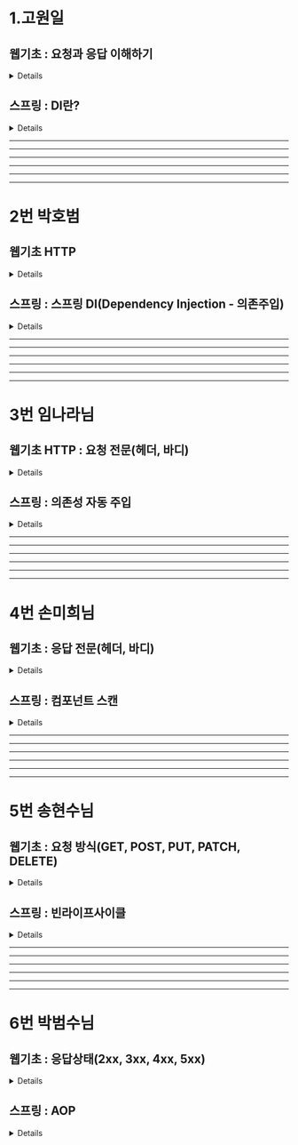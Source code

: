 # 1.고원일

## 웹기초 : 요청과 응답 이해하기
<details>
둘다 내장 객체의 종류 : 내장객체는 별도의 객체 생성 없이 각 내장 객체의 메서드를 사용할 수 있음 메이븐 레파지토리 API 문서가 이에 해당

요청은 request : 클라이언트의 요청 정보를 저장하는 역할, 웹 브라우저가 웹 서버에 웹 페이지를 달라고 하는 것

응답은 response : 클라이언트의 요청에 대한 응답 정보를 저장하는 역할, 웹 브라우저가 요청한 웹 페이지를 웹 브라우저에 제공하는 것

요청(request )은 JSP에서 가장 많이 사용됨 클라이언트가 전송한 요청 정보를 담고 있음

	<li>데이터 정송 방식 : <%=request.getMethod() %></li>
	<li>URL : <%=request.getRequestURL() %></li>
	<li>프로토콜 : <%=request.getProtocol() %></li>
	<li>서버이름 : <%=request.getServerName() %></li>
	<li>포트번호 : <%=request.getServerPort() %></li>
	<li>클라이언트 IP : <%=request.getRemoteAddr() %></li>
	<li>쿼리스트링 : <%=request.getQueryString() %></li>
	<li>파마미터 : <%=request.getParameter("eng") %></li>
	<li>파마미터 : <%=request.getParameter("han") %></li>
​
응답(response)는 요청에 의한 매개변수를 얻어와 내용을 처리하고 응답하는 역할 만약 클라이언트가 아이디와 비밀번호를 입력하여 정보를 받아 정보 일치 여부에 따른 뷰(JSP)로 이동하여 클라이언트에게 정보를 전달 또는 클라이언트의 정보를 저장하는 역할이라 보면된다.


	
	<% String id = request.getParameter("id");
	String pw = request.getParameter("pw");

     if("momo".equals(id) && "1234".equals(pw)){
	response.sendRedirect	("Welcome.jsp?id" + request.getParameter("id"));
​</details>
## 스프링 : DI란?
<details>
DI (Dependency 의존 Injection 주입)
이 단어를 이해하기 위해 의존을 먼저 이해해야한다.

쉽게 말해 꼬꼬무라고 이해하면 될 듯함. 

학원이 있으면 학원의 직원이 있고 그 직원과 강사 그리고 학생과 연결되어 있는 것 처럼 학원이라는 큰 컨테이너 안에 객체가 있고 서로 의존하고 있다고 생각하면 될 것 같음.

@Autowired 어노테이션을 이용해서 의존성을 주입함.

DI를 통해 의존성을 외부에서 주입하여 다형성을 이용하여 유연하게 객체들을 사용할 수 있음 또한 코드의 결합도를 낮추어 유연하게 변경이 가능하게 만들어줌 

하나의 코드를 보면
```
public class MemberRegisterService { 
//의존 객체를 직접 생성
private MemberDao memberDao = new MemberDao();
//의존하는 MemberDao의 객체도 함께 생성
MemberRegisterService svc = new MemberRegisterService();
```
위 코드는 클래스 내부에 직접 의존하는 객체를 생성해서 사용하려고 new를 써서 의존하는 클래스를 불러오는 코드이다.

이는 생성은 쉽지만 유지보수 측면에서 문제점을 유발한다.

이를 위해 DI를 사용하여 객체를 직접 생성하는 대신 의존 객체를 전달 받는 방식으로 사용한다.

아래의  DI 코드를 보면 직접 객체를 생성하지 않고 생성자를 통해서 의존 객체를 전달 받는다.

즉 MemberRegisterService가 MemberDao 의 객체를 주입 받은 것.

```
2.
public MemberRegisterService(MemberDao memberDao){
	this.memberDao = memberDao;
}
```

Di는 변경의 유연함 때문에 사용한다. 만약 이미 만들어진 MemberDao의 객체 정보에 기능을 제공하는 changeMemberDao 클래스를 하나 더 만들어야 한다고 가정해보자.

```
3.
public class changeMemberDao extends MemberDao{
}
```

MemberDao 의 정보를 changeMemberDao 가 상속 받고 new 를 써서 만든 1번 코드 MemberDao  객체와 관련된 클래스 하나하나의 소스를 changeMemberDao  다 바꿔줘야한다. 

그게 수량이 많다면 변경에 있어서 유연함이 없다고 하는 것이다.  

하지만 DI를 사용하면 한번만 변경하면 끝
```
2번과 같이 MemberRegisterService안에 MemberDao를 주입
객체 생성
MemberDao memberDao = new MemberDao();
MemberRegisterService regSvc = new MemberRegisterService(memberDao);
3번 코드에 다형성을 이용한 객체 생성 코드를 한번만 변경하면 사용가능
MemberDao memberDao = new changeMemberDao ();
MemberRegisterService regSvc = new MemberRegisterService(memberDao);
```

DI의 실제 객체는 main 메서드에 생성하는데 이 방법 보다는 객체를 생성하고 의존 객체를 주입해주는 클래스를 따로 작성하는 것이 좋다.

즉 의존성 전용 클래스를 만드는 것. 레고의 조립 클래스 느낌으로 프로팰러, 바퀴, 몸통을 연결해주는 느낌으로. 
```
public class Lego
private MemberDao memberDao;
private MemberRegisterService regSvc;

public Lego(){
memberDao = new MemberDao();
regSvc = new MemberRegisterService(memberDao);

여기서 만약 changeMemberDao 를 써야한다면

public Lego(){
memberDao = new changeMemberDao ();
regSvc = new MemberRegisterService(memberDao);
```


참고사항: 그래들의 의존성도 찾아보니 지정된 의존들의 프로그램을 가져오는 건 맞지만 DI의 패턴과는 다른 점이 있음, DI는 객체 간의 의존성을 런타임에 주입하는 것이지만 그래들의 디펜던시스는 빌드 타임에 필요한 라이브러리를 제공해줌.

즉 서로의 의존성 목적이 다르다고 볼 수 있다.
한마디로 그래들이나 메이븐은 빌드타임의 의존 라이브러리를 받는 목적으로 DI 패턴을 사용하진 않는다.

DI 패턴은 주로 생성자 주입, 세터 주입, 인터페이스 주입 등을 통해 의존성을 주입하는데, 스프링 프레임워크에서는 이를 구현하기 위해 @Autowired 어노테이션을 제공한다
</details>
<hr>
<hr>
<hr>
<hr>
<hr>
<hr>

# 2번 박호범


## 웹기초 HTTP

<details>

# HTTP

HTTP : HyperText Transfer Protocol

HyperText : 텍스트 안에 링크를 포함하는 텍스트  
Transfer : 이동하다, 옮기다   
Protocol : 컴퓨터나 원거리 통신 장비 사이에서 메시지를 주고 받는 양식과 규칙의 체계 즉, 통신 규약 및 약속

 - 웹에서 데이터를 주고 받기 위한 통신 프로토콜이다.
 - 클라이언트와 서버 간의 통신(문서 혹은 데이터를 주고 받을 때)을 위한 프로토콜로 요청(Request)과 응답(Response)로 구성된다.
 - 주로 웹 브라우저와 웹 서버 간에 사용되며, 기반은 텍스트이다.
 - 웹에서 정보를 가져오거나 전송하는 데 사용되는 통신 규약이다.  

### HTTP 통신
 - 클라이언트(웹브라우저) - HTTP 요청 - 서버
 - 서버 - HTTP 응답 - 클라이언트(웹브라우저)  

#### 예시
"http://www.naver.com/index.html" 페이지를 열 때, 웹 브라우저는 HTTP 요청을 "http://www.naver.com" 서버로 보낸다.  
서버는 요청받은 객체 "/indext.html"을 찾는 데 성공했다면 그것의 타입, 길이 등의 정보를 HTTP 응답에 실어 클라이언트에게 보낸다.  

#### HTTP 통신의 사용의 이유
신뢰성 있는 데이터 전송 프로토콜을 사용해, 데이터 전송 중 손상되거나 꼬이지 않음을 보장
 - 따라서 개발자는 인터넷의 결함이나 약점에 대한 고민 없이 어플리케이션 고유 기능 구현에 집중 가능  


### HTTP 메소드 
 - HTTP의 요청(Request)는 다양한 메소드(Method)를 사용하여 서버에 특정 동작을 요청한다.
 - 일반적으로 사용되는 메소드에는 Get(데이터 조회), Post(데이터 전송), Put(데이터 갱신), Delete(데이터 삭제) 등이 있다.  

## URL(Uniform Resource Locator)과 URN(Uniform Resource Name)
 - 웹에서 특정 리소스를 찾기 위한 식별자  

### URL(Uniform Resource Locator)
 목적 : 특정한 리소스의 위치를 지정하는 데 사용, 주로 웹브라우저에서 사용되며 특정 리소스의 위치를 찾기 위해 쓰인다.  
 형식 : 'scheme://host:port/path?query#fragment'
  - scheme : 리소스에 접근하기 위해 사용되는 프로토콜 (예: http, https)
  - host : 리소스가 위치한 서버의 도메인 이름이나 IP 주소
  - port : 서버와 통신하기 위한 포트 번호 (일반적으로 생략 가능하며, 생략 시 기본값 사용)
  - path : 서버상의 리소스의 경로
  - query : 리소스에 대한 매개변수 (생략 가능)
  - fragment : 리소스의 특정 부분을 가리키는데 사용 (생략 가능)   

### URN(Uniform Resource Name)
 목적 : 리소스의 고유한 이름을 제공하는 데 사용, 주로 리로스의 고유성을 나타내기 위해 사용하며 리소스의 위치가 바뀌어도 동일한 URN을 유지  
 형식 : urn:namespace:identifier  
  - urn: URN임을 나타내는 식별자  
  - namespace: URN이 속하는 특정 네임스페이스 (예: ISBN, ISSN)  
  - identifier: 해당 네임스페이스 내에서 리소스를 식별하는데 사용되는 값  

 URL은 리소스의 위치를 나타내는 데 사용되고, URN은 리소스의 고유한 이름을 나타내는 데 사용된다.  

## HTTP의 요청 구조(클라이언트에서 서버로)
 - HTTP의 요청은 메소드, 헤더, 본문으로 구성된다.
 - 헤더는 요청에 대한 부가적인 정보를 전달하고 본문은 데이터를 포함하고 있다.  

#### HTTP의 응답 구조(서버에서 클라이언트로)
 - HTTP의 응답은 상태 코드, 헤더, 본문으로 구성된다.
 - 상태 코드는 요청의 성공 또는 실패를 나타낸다.  

#### 상태 코드
 - HTTP의 응답에는 성공, Redirection, 클라이언트 오류, 서버 오류 등을 나타내는 상태 코드가 포함되어 있다.
 - 2xx, 3xx, 4xx, 5xx 등이 있다.  

## 쿠키와 세션
 - HTTP는 Stateless(상태를 유지하지 않는) 프로토콜이므로, 쿠키와 세션을 통해 상태를 유지한다.
 - 쿠키는 클라이언트에 저장되는 작은 데이터의 조각이고, 세션은 서버에 저장된 정보이다.  

## HTTPS : HTTP에 보안의 기능을 더한 것
 - S : Secure(안전한)의 약자이다.
 - 데이터를 암호화 해서 보낸다.
 - SSL/TLS 인증서를 사용하여 자신의 신원을 증명하기 때문에 클라이언트와 서버 간 통신의 안전성을 보장한다.
 - 위와 같은 과정을 거치기 때문에 전송 속도가 HTTP보다 조금 더 느리다.
 - 최근에는 보안의 중요성이 대두되어 HTTPS를 선호하는 추세이다.
  

## < 질문과 답변 >

HTTP는 HTML 문서에 대한 정보를 보내는가?
 - 주로 HTML 데이터를 전송하는데 사용되지만, 다양한 유형의 데이터를 전송할 수 있다.
 - HTML 뿐만 아니라 텍스트 파일, 이미지, 오디오 및 비디오, JSON 및 XML 데이터, 기타 바이너리 데이터도 보낸다.  
  &nbsp;- HTML : 주로 웹 페이지의 구조와 콘텐츠를 전송하는데에 사용  
  &nbsp;- 텍스트 파일 : 일반 텍스트 파일 혹은 다양한 텍스트 기반의 데이터를 전송  
  &nbsp;- 이미지 : JPEG, PNG, GIF 등의 이미지 파일 전송  
  &nbsp;- 오디오 및 비디오 : MP3, MP4 등 오디오 및 비디오 파일을 전송  
  &nbsp;- JSON 및 XML 데이터 : 웹 애플리케이션 간에 데이터를 교환하는데 사용  
  &nbsp;- 기타 바이너리 데이터 : 임의의 이진 데이터 전송  
</details>



## 스프링 : 스프링 DI(Dependency Injection - 의존주입)

<details>
	# Spring DI 

## DI : Dependency Injection(의존성 주입)
 - 객체 지향 프로그래밍에서 사용되는 설계 패턴 중 하나로, 객체 간의 의존성을 외부에서 주입하는 방법이다.
 - DI를 통해 객체는 직접 자신이 필요로 하는 의존 객체를 생성하지 않고, 외부에서 주입 받아 사용한다.  
 - 즉, new 연산자를 통해 객체를 직접 생성하는 것이 아니라 외부에서 생성된 객체를 주입받아 이용하는 것이다.

### 의존성
- 객체가 다른 객체를 사용하고 있는 경우 즉, A객체가 없이는 B객체가 원하는 목적으로 사용될 수 없는 경우를 뜻한다.  
- 의존한다는 것은 의존 대상인 A객체가 변하면 그것이 B객체에 전달되고, A객체의 메소드가 변경되면 B객체에서도 그에 따른 수정이 필요한 것을 의미한다.  
- 또한 A객체의 형식은 그대로지만 로직이 변경되면 결과적으로 B객체의 기능에 영향을 미치는 것도 의존 관계에 있다고 할 수 있다.

### 따라서 의존성 주입은 두 객체 간의 관계를 맺어주는 것이다.

## DI(의존 주입)를 사용하는 이유
 - 코드의 재사용성, 유연성이 높아진다.  
&nbsp; - 하나의 작업만 수행하는 작은 객체는 많은 상황에서 재결합하고 재사용하기가 쉽기 때문이다.
 
 - 객체 간 결합도가 낮기 때문에 한 클래스를 수정했을 때 다른 클래스도 수정해야 하는 상황을 막아준다.
 
 - 유지보수가 쉬우며 테스트가 용이해진다.
 
 - 확장성을 가진다.

## IoC Inversion of Control(제어의 역전)   
 - 메소드나 객체의 호출작업을 개발자가 직접 하는 것이 아닌, 스프링 프레임워크에게 제어권을 넘기는 것이다. 
 - 대부분의 프레임워크에서 IoC를 적용하고 있고 스프링 또한 여러 프레임워크 중 하나이다.
 - @componentScan, @autowired 등을 예시로 들 수 있다.

## Spring DI : 스프링에서의 의존성 주입
 - 객체 간 의존성을 개발자가 객체 내부에서 직접 호출(new 연산자 생성)하는 대신, 외부(스프링 컨테이너)에서 객체를 생성 후 주입해주는 방식이다.  
 - 외부(스프링 컨테이너)에서 두 객체 간의 관계 설정을 해주는 디자인 패턴으로, 인터페이스를 사이에 두어 클래스 레벨에서는 의존 관계가 고정되지 않도록 한다.  
 - 런타임 시 관계를 동적으로 주입하여 유연성을 확보하고 결합도를 낮춘다.    

## 의존성 주입의 3가지 방법  
  
### 1. 생성자 주입  
 - 클래스에 생성자를 만든 후 @Autowired를 붙여 의존성을 주입받는 방법
 -  Spring 4.3 이후 클래스 내 생성자가 하나이고, 그 생성자로 주입받을 객체가 빈으로 등록되어 있다면 @Autowired를 생략 가능하다.
 -  객체의 성격에 맞게, 빈의 이름이 달라질 수 있다.
 - 생성자 주입은 인스턴스 생성 시 1회 호출되는 것이 보장되기 때문에, 주입 받은 객체가 변하지 않거나 반드시 객체 주입이 필요한 경우 강제하기 위해 사용된다.
 -  생성자를 2회 이상 정의할 수 없다.  

### 2. 필드 주입  
 - 코드가 간결하고 편하지만 의존 관계를 정확히 파악하기 함들다.    
 - 필드 주입 시 final 키워드를 선언할 수 없어 객체가 변할 수 있다.   
 - 주입이 동시에 일어나 겹치는 경우 순환참조 에러가 발생한다.    

### 3. 수정자(setter) 주입    
 - setter 혹은 사용자 정의 메소드를 통해 의존 관계 주입한다.    
 - setter의 경우 객체가 변경될 필요성(주입하는 객체를 변경하는 경우는 드묾)이 있을 때만 사용한다.    

## 스프링에서는 생성자 주입을 권장하는 이유
 
### 객체 불변성 확보  
 - 객체의 생성자는 객체 생성 시 최초 1회만 호출되기 때문에 주입 받은 객체가 불변 객체(메소드 변화 X)여야 하거나 반드시 해당 객체의 주입이 필요한 경우 사용한다.  
 - 생성자로 한번 의존 관계를 주입하면 생성자는 최초 1회 이후 다시 생성될 일이 없기 때문에 불변객체가 보장된다.

### 테스트 용이
 - 필드 주입으로 작성된 경우, 순수 자바 코드로 단위테스트를 실행하는 것이 불가능하다.
 - 메인 코드는 Spring과 같은 DI 프레임워크 위에서 동작하는데 단위테스트 시 단독적으로 실행되므로 의존관계 주입이 NULL 상태여서 NullPoninterException이 발생한다.
 - 생성자 주입 시 단독으로 실행할 때도 의존관계 주입이 성립된다.

### 순환참조 에러 방지
 - 순환참조 에러 : A객체는 B객체를 참조하고, B객체는 A객체를 참조해 두 객체가 서로를 동시에 참조할 때 발생한다.


### 의존성을 필드로 혹은 수정자(setter)로 주입시킬 경우, 프로그램 실행 중 에러가 발생한다.
 - 이때 컴파일 시에는 아무런 에러가 없다가 메소드 호출시에 발생한다는 것이 큰 문제가 된다.


### 이러한 이유들 때문에 여러 DI 방법 중 생성자주입 방식을 권장하고 있다.

### 의존성을 생성자로 주입했을 때는 컴파일 에러 발생으로 프로그램 실행 자체가 되지 않으므로 서비스 전 에러를 해결 할 수 있다.
</details>


<hr>
<hr>
<hr>
<hr>
<hr>
<hr>



# 3번 임나라님

## 웹기초 HTTP : 요청 전문(헤더, 바디)
<details>

헤더는 요청 또는 응답에 대한 정보를 가지고 있는 곳이고 바디는 서버와 클라이언트 간에 주고받을 실제 데이터를 담아두는 공간입니다.

**일반 헤더(General header)** :
요청 응답에 모두 적용 가능한 헤더이다.
메시지, 연결 관리 (Connection Management), 캐싱 정책 등을 제공한다.

**요청 헤더(Request header)** :
클라이언트가 서버에 요청할 때 이용되는 헤더이다.
클라이언트가 사용하는 언어정보 (languages), 유저 에이전트 (user agent) 와 받아들이는 미디어 타입에 대한 정보 (content-type) 등이 포함되어 있다.

**대표적 요청 헤더에는**
> **Host :** 요청하려는 서버 호스트 이름과 포트번호
>
> **User-Agent** : 클라이언트 프로그램 정보 ex) Mozilla/4.0, Windows NT5.1
>
> **Referer** : 현재 페이지로 연결되는 링크가 있던 이전 웹 페이지의 주소
>
> **Accept** : 클라이언트가 처리 가능한 MIME Type 종류 나열
>
> **Accept-Language** : 클라이언트가 지원가능한 언어 나열
>
> **Cookie :** 쿠기 값 key-value로 표현된다. Set-Cookie 헤더와 함께 서버로부터 이전에 전송됐던 저장된 HTTP 쿠키를 포함

Body (본문)
- POST, PUT 요청과 같이 **요청과 함께 전달되는 데이터**를 포함한다.
  - 요청과 함께 전달되는 데이터가 없을 경우 Body가 없을 수도 있다.

<!--
헤더: 호스트의 이름 또는 IP주소, 브라우저의 종류, 쿠키 정보 개발자도구 페이지에 가면 정보가 나와있음
헤더(header) : 사용자 요청 정보
    - 요청 URL, 
    - 요청 PATH,  
    - 요청 브라우저 설정(언어-Accept-Language, 브라우저 종류 - user-agent),  
    - 요청 쪽 IP, 
    - 요청 방식(GET, POST), 
    - 쿠키
바디(body)
     - 요청 쪽 전송 데이터 (POST)
     - 요청 헤더 Content-Type application/x-www-form-urlencoded;
     -요청 바디 : 키=값&키=값
              값 → URL 인코딩(16진수로 전환)
     -요청 헤더: Content-Type: application/json
     -요청 바디: { “키”: “값”, “키”: “값” }
     -->

</details>


## 스프링 : 의존성 자동 주입
<details>
의존 대상을 설정 코드에서 직접 주입하기 않고 스프링이 자동으로 의존하는 빈 객체를 주입해주는 기능도 있다. 이를 자동 주입이라 한다.

스프링에서 의존 자동 주입을 설정하려면 @Autowired 애노테이션이나 @Resource 애노테이션을 사용하면 된다. 스프링에서는 주로 **@Autowired**를 많이 사용한다.

**@Autowired 애노테이션을 이용한 의존 자동 주입**
자동 주입 기능을 사용하면 스프링이 알아서 의존 객체를 찾아서 주입한다.

자동 주입 기능을 사용하는 방법은 의존을 주입할 대상에 @Autowired 애노테이션을 붙이기만 하면 된다.

@Autowired 애노테이션을 **필드**나 **Setter 메서드**에 붙이면 스프링은 타입이 일치하는 빈 객체를 찾아서 주입한다.

---

### 일치하는 빈이 없는 경우
- @Autowired 애노테이션을 적용한 대상에 일치하는 빈이 없으면 UnsatisfiedDependencyException이 발생한다.

### @Autowired 애노테이션을 붙인 주입 대상에 일치하는 빈이 두 개 이상인 경우
- @Qualifier는 추가 구분자를 넣어주는 방식이다.
  -   빈 등록과 주입시 파라미터에 Qaulifier 이름을 추가하여 검색을 시도한다.

- @Primary는 동일 타입 빈이 매칭되면 해당 빈을 우선 주입하라는 뜻이다.

- @Primary와 @Qualifier가 겹치면 @Qualifier가 우선순위를 가져간다.

</details>

<hr>
<hr>
<hr>
<hr>
<hr>
<hr>

# 4번 손미희님



## 웹기초 : 응답 전문(헤더, 바디)
<details>
헤더는 요청 또는 응답에 대한 정보를 가지고 있는 곳이고 바디는 서버와 클라이언트 간에 주고받을 실제 데이터를 담아두는 공간입니다.

**일반 헤더(General header)** :
요청 응답에 모두 적용 가능한 헤더이다.
메시지, 연결 관리 (Connection Management), 캐싱 정책 등을 제공한다.

**요청 헤더(Request header)** :
클라이언트가 서버에 요청할 때 이용되는 헤더이다.
클라이언트가 사용하는 언어정보 (languages), 유저 에이전트 (user agent) 와 받아들이는 미디어 타입에 대한 정보 (content-type) 등이 포함되어 있다.

**대표적 요청 헤더에는**
> **Host :** 요청하려는 서버 호스트 이름과 포트번호
>
> **User-Agent** : 클라이언트 프로그램 정보 ex) Mozilla/4.0, Windows NT5.1
>
> **Referer** : 현재 페이지로 연결되는 링크가 있던 이전 웹 페이지의 주소
>
> **Accept** : 클라이언트가 처리 가능한 MIME Type 종류 나열
>
> **Accept-Language** : 클라이언트가 지원가능한 언어 나열
>
> **Cookie :** 쿠기 값 key-value로 표현된다. Set-Cookie 헤더와 함께 서버로부터 이전에 전송됐던 저장된 HTTP 쿠키를 포함

Body (본문)
- POST, PUT 요청과 같이 **요청과 함께 전달되는 데이터**를 포함한다.
  - 요청과 함께 전달되는 데이터가 없을 경우 Body가 없을 수도 있다.

<!--
헤더: 호스트의 이름 또는 IP주소, 브라우저의 종류, 쿠키 정보 개발자도구 페이지에 가면 정보가 나와있음
헤더(header) : 사용자 요청 정보
    - 요청 URL, 
    - 요청 PATH,  
    - 요청 브라우저 설정(언어-Accept-Language, 브라우저 종류 - user-agent),  
    - 요청 쪽 IP, 
    - 요청 방식(GET, POST), 
    - 쿠키
바디(body)
     - 요청 쪽 전송 데이터 (POST)
     - 요청 헤더 Content-Type application/x-www-form-urlencoded;
     -요청 바디 : 키=값&키=값
              값 → URL 인코딩(16진수로 전환)
     -요청 헤더: Content-Type: application/json
     -요청 바디: { “키”: “값”, “키”: “값” }
     -->

### 응답 (Response)
서버가 클라이언트로 보내는 메세지.

- Header
  - 응답에 대한 부가적인 정보
    Server (응답)
    서버의 소프트웨어 정보

### Header 항목
Set-Cooke
- 서버측에서 클라이언트에게 세션 쿠키 정보를 설정한다.


Age
- 캐시 응답. max-age 시간 내에서 얼마나 흘렀는지 초단위로 알려준다.
- Ex) max-age= 3600을 설정한 경우, 1분 후 Age: 60이 캐시 응답 헤더에 포함된다.


Cache-Control
- 웹 브라우저나 중간 서버와 같은 클라이언트 캐시에서 데이터의 캐싱 동작을 제어하는데 사용 된다.
- no-store : 클라이언트나 중간 서버에서 데이터를 저장하지 않아야 함을 뜻한다. 보안적인 이유로 민감한 정보가 포힘된 데이터의 경우에 사용한다. 캐시를 사용하지 않음을 뜻한다.
- no-cache : 클라이언트가 데이터를 캐시에 저장하지 않고 매번 서버로부터 다시 요청해야 함을 나타낸다.
  캐시를 사용하기 전에 서버에게 검사를 받고 데이터가 변경되지 않았다면 캐시를 사
  용한다.
- must-revalidate : 캐시 만료 후 최초 조회 시 원 서버에 검증 받아야 한다.


Content-Encoding
- 큰 HTML 문서를 압축해 전송 시간을 줄이기 위해서 사용한다.
- 혹은 허락받지 않은 제 3자가 볼 수 없게 콘텐츠를 암호화하거나 뒤섞어 보내는 목적으로 사용한다.
- 콘텐츠의 포맷과 연관되어있다.
- gzip, compress, defalte, identity와 같은 알고리즘 사용한다.
- 발송하는 쪽에서 콘텐츠에 적용한다.


Content-Type
- 컨텐츠의 미디어 타입, 문자 인코딩


Date
- 메시지가 보내진 날짜와 시간
- Wed, 13 Dec 2023 10:26:25 GMT


Location
- 300번대 응답이나 201 Created 응답일 때 어느 페이지로 이동할지를 알려주는 헤더

- Body (본문)
  서버가 클라이언트에게 응답할 데이터가 존재할 경우 해당 데이터를 담고 있다.

</details>

## 스프링 : 컴포넌트 스캔
<details>

# 컴포넌트스캔
- 스프링이 직접 클래스를 검색해서 빈으로 등록해주는 기능.
- 이전까지는 설정 정보에 직접 스프링 빈을 등록, 나열했는데 등록해야 할 빈의 수가 많아지면 일일히 등록하기 번거롭고, 설정 정보도 커지고, 누락 문제도 발생.
- 설정 클래스에서 빈으로 등록하지 않아도 원하는 클래스를 빈으로 등록할 수 있으므로 컴포넌트스캔 기능을 사용하면 설정 코드가 크게 줄어든다.
- 또한 의존 관계를 자동으로 주입하는 @Autowired 기능도 제공한다.

## 1. @Component
- 스프링이 검색해서 빈으로 등록할 수 있으려면 클래스에 @Component 어노테이션을 붙여야 한다.

- @Component 어노테이션에서 빈의 이름을 지정하지 않을 경우, 클래스 이름의 맨 앞글자를 소문자로 바꿔 자체 등록하여 사용한다.

## 2. @ComponentScan 어노테이션으로 스캔 대상 설정 및 제외하기
- @Component 어노테이션이 붙은 클래스를 스캔해서 스프링 빈으로 등록하려면 우선 설정 클래스에 @ComponentScan 어노테이션을 적용해야 한다.
- 기존의 설정 클래스와는 다르게 자동으로 스프링 빈을 등록하기 때문에 클래스 내부에 @Bean으로 등록한 클래스가 존재하지 않는다.
- 컴포넌트 스캔은 이름 그대로 @Component 어노테이션이 붙은 클래스를 스캔해 스프링 빈으로 등록한다.

- basePackages에 속성을 등록해 스캔 대상 패키지 목록을 지정한다.
- @ComponentScan (basePackages = {”spring})은 현재 프로젝트내에 존재하는 spring 패키지와 spring 패키지 하위 패키지에 속한 모든 클래스를 스캔 대상으로 설정한다는 의미이다.
- 반면 excludeFilters 속성을 사용하면 스캔할 때 특정 대상을 자동 등록 대상에서 제외할 수 있다.

## 기본 스캔 대상
@Component 어노테이션 뿐만 아니라 @Controller, @Service, @Repository, @Aspect, @Configuration 어노테이션이 붙은 클래스도 스캔 대상에 포함된다.


## 3. 컴포넌트 스캔에 따른 충돌 처리
- 컴포넌트 스캔 기능을 사용해서 자동으로 빈을 등록할 때는 중복된 빈 이름으로 인한 충돌에 주의해야 하는데, 스캔할 때 빈 이름이 같은 경우 수동 등록한 빈이 우선 스캔된다.

## 스프링 : 의존성 자동 주입

의존 대상을 설정 코드에서 직접 주입하기 않고 스프링이 자동으로 의존하는 빈 객체를 주입해주는 기능도 있다. 이를 자동 주입이라 한다.

스프링에서 의존 자동 주입을 설정하려면 @Autowired 애노테이션이나 @Resource 애노테이션을 사용하면 된다. 스프링에서는 주로 **@Autowired**를 많이 사용한다.

**@Autowired 애노테이션을 이용한 의존 자동 주입**
자동 주입 기능을 사용하면 스프링이 알아서 의존 객체를 찾아서 주입한다.

자동 주입 기능을 사용하는 방법은 의존을 주입할 대상에 @Autowired 애노테이션을 붙이기만 하면 된다.

@Autowired 애노테이션을 **필드**나 **Setter 메서드**에 붙이면 스프링은 타입이 일치하는 빈 객체를 찾아서 주입한다.

---

### 일치하는 빈이 없는 경우
- @Autowired 애노테이션을 적용한 대상에 일치하는 빈이 없으면 UnsatisfiedDependencyException이 발생한다.

### @Autowired 애노테이션을 붙인 주입 대상에 일치하는 빈이 두 개 이상인 경우
- @Qualifier는 추가 구분자를 넣어주는 방식이다.
  -   빈 등록과 주입시 파라미터에 Qaulifier 이름을 추가하여 검색을 시도한다.

- @Primary는 동일 타입 빈이 매칭되면 해당 빈을 우선 주입하라는 뜻이다.

- @Primary와 @Qualifier가 겹치면 @Qualifier가 우선순위를 가져간다.




- 컴포넌트 스캔 기능을 이용할 때 다른 패키지에 같은 이름의 클래스가 존재할 경우
  @ComponentScan (basePackages = {”spring”, “spring2”}로 스캔 범위를 설정하고 스프링 컨테이너를 생성하면 spring2 패키지에 있는 MemberRefisterService 클래스를 빈으로 등록할 때, 빈 이름인 memberRefisterService 가 spring 패키지에 있는 MemberRefisterService 클래스의 빈과 타입이 다르다고 충돌이 일어난다.

## 4. 컴포넌트 스캔과 자동 의존 주입
@Autowired
- 생성자에 @Autowired 어노테이션을 지정하면, 스프링컨테이너가 자동으로 해당 스프링을 찾아 주입한다.
- 이 때, 기본 조회 전략은 타입이 같은 클래스의 빈 또는 해당 타입의 후손 클래스의 빈을 찾아서 주입하는 것니다.
  - getBean(MemberRepository.class)와 동일하다고 이해하면 된다.
  - 같은 타입이 여러 개 있는 경우 충돌 발생
- 생성 파라메터가 많아도 다 찾아서 자동으로 주입한다.


</details>

<hr>
<hr>
<hr>
<hr>
<hr>
<hr>

# 5번 송현수님
## 웹기초 : 요청 방식(GET, POST, PUT, PATCH, DELETE)
<details>
GET : URL에 파라미터를 붙여서 전송 즉, (?)쿼리스트링 문자열을 포함해서 요청 그래서 폼을 사용하지 않고 주소창에 입력만 해도 파마미터로 전송하여 결과가 웹 페이지에 출력된다 파라미터 길이에 제한이 있을 수 있다.

GET: 서버 자원 조회,  서버 자원을 가져오고자 할 때 사용합니다. 요청의 본문에 데이터를 넣지 않습니다. 데이터를 서버로 보내야 한다면 쿼리스트링을 사용합니다.<br>
POST: 데이터 변화 서버에 자원을 새로 등록 할 때 사용 요청의 본문에 새로 등록할 데이터를 넣어 보냄<br>
PUT : 데이터 치환. 서버 자원을 요청에 들어 있는 자원 치환 할 때 사용 요청 본문 치환할 데이터 넣어 보냄<br>
PATCH : 부분 수정. 서버 자원의 일부만 수정하고자 할 때 사용. 요청 본문 일부 수정할 데이터 넣어 보냄<br>
DELETE : 서버의 자원을 삭제하고자 할 때 사용합니다. 요청의 본문에 데이터를 넣지 않습니다.<br>
OPTIONS : 요청을 하기 전에 통신 옵션을 설명하기 위해 사용합니다.
</details>

## 스프링 : 빈라이프사이클
<details>

	1. 컨테이너 초기화
		컨테이너란 BeanFactory : 컨테이너의 인터페이스
		빈 객체의 생성 
		의존 주입 Dependency Injection 
		초기화
	2. 컨테이너 종료
		빈 객체의 소멸
	3. 빈 객체의 라이프 사이클
		1) 객체 생성
			의존 설정
				초기화
					소멸
		1)Instantiation
			빈 인스턴스화 생성
		2) DisposableBean
			의존성 주입
		3) InitializingBean
			빈 초기화
		4)Bean in Use
			빈 사용
		5)Destruction
			빈 소멸
	4. 빈 객체의 초기화와 소멸 : 커스텀 메서드
		1) initMethod
		2) destroyMethod
	4.5 애노테이션
		@PostConstruct 
			초기화 단계시에 호출될 메서드
				메서드 제약 반드시 void 타입 파라미터가 없으며, 예외를 던지면 안 됩니다. 
					애노테이션이 붙은 메서드는 한번만 호출할수있다. 
		@PreDestroy() : 
			소멸 전에 호출될 메서드 (소멸직전에 자동으로 호출되어 정리 작업 등을 수행한다.) 
				메서드 제약 반드시 void 타입 파라미터가 없으며, 예외를 던지면 안 됩니다. 
					애노테이션이 붙은 메서드는 한번만 호출할수있다. 
				ex) 빈이 사용하는 리소스를 해제, 연결닫거나, 캐시를 비우는 ... 작업을 자동으로 수행한다
	5. 빈 객체의 생성과 관리 범위
		@Scope
			singleton : 단일 객체
			prototype : 조회마다 새로운 객체 생성 (스프링 컨테이너 관리 기능에 제한점이 생길 수 있다)
				제한점
					메모리 부하
					의존성 주입 관리의 어려움
					트랜잭션 관리 어려움
					자원 누출 가능성
</details>

<hr>
<hr>
<hr>
<hr>
<hr>
<hr>


# 6번 박범수님


## 웹기초 : 응답상태(2xx, 3xx, 4xx, 5xx)
<details>
### **HTTP 상태 코드**
    
1xx (조건부 응답) - 요청받음, 프로세스 계속.   
임시, 실험적인 상태. → 클라이언트로 보내면 안된다.
    
2xx (요청 수신, 처리 성공) 
    
    200 : 정상 응답 (요청 -> 서버 -> 응답)
    201 : 작성됨(CREATED)
    
3xx (리다이렉션 완료 : 다른 페이지로 이동)

    301 : 영구 이동 - get 또는 haed 요청에 대한 응답
    302 : 임시 이동 - 현재 다른 위치이지만 원래 위치를 사용할 때 (redirect)
    304 : 캐시됨 - 마지막 요청 이후 페이지가 수정되지 않았다. (요청의 응답으로 캐시를 사용했다는 뜻)
    
4xx : 요청 오류

 	400 : 잘못된 요청(BAD REQUEST) - 서버가 구문 인식 못함.
 	401 : 권한 없음(UNAUTHORIZED) - 인증 안됨(로그인이 필요한 페이지)
 	403 : 금지됨(FORBIDDEN) - 권한 없음
 	404 : 페이지 없음(NOT FOUND) 
 	405 : Method Not Allowed - POST 요청받는 서버에 GET으로 요청/ GET 요청받는 서버에 POST로 요청

5xx : 서버 오류

    500 - 내부 서버 오류(Internal Server Error) - 코드 오류, 서버 물리적 오류
    501, 502 (불량 게이트웨이)
    503 (서비스를 사용할 수 없음)
=======
2XX : 성공을 알리는 상태코드 입니다. 
          200(성공), 
          201(작성됨)이 많이 사용됩니다.
3XX : 리다이렉션(다른 페이지로 이동)을 알리는 상태 코드 입니다. 어떤 주소를 입력했는데 다른 주소의 페이지로 넘어갈 때 이 코드가 사용됩니다. 
          301(영구이동), 
          302(임시 이동) 
          304(수정되지 않음)는 요청의 응답으로 캐시를 사용했다는 뜻 입니다.
4XX : 요청 오류를 나타냅니다. 요청 자체에 오류가 있을 때 표시됩니다. 
          400(잘못된 요청), 
          401(권한없음), 
          403(금지됨), 
          404(찾을 수 없음), 
          405(메서드 처리 불가 Method Not Allowed)가 있습니다.
5XX : 서버오류를 나타냅니다. 특히 코드 오류나 물리적 서버 오류 때 발생하며 요청은 제대로 왔지만 서버에 오류가 생겼을 때 발생합니다. 이 오류가 뜨지 않게 주의해서 프로그래밍 해야 합니다. 
          500(코드 오류, 내부 서버 오류), 
          501&502(불량 게이트웨이), 
          503(서비스를 사용할 수 없음)이 자주 사용됩니다.
</details>
          
## 스프링 : AOP
<details>
### **AOP**

@EnableApectJAutoProxy : 프록시 설정 활성

```java
@Configuration
@EnableAspectJAutoProxy(proxyTargetClass = true) // 하위클래스 기반의 프록시
public class AppCtx {
    @Bean
    public Calculator calculator() {
        return new RecCalculator();
    }

    @Bean
    public ProxyCache proxyCache() {
        return new ProxyCache();
    }

    @Bean
    public ProxyCalculator proxyCalculator() {
        return new ProxyCalculator();
    }
}
```

1)**@Aspect** : **공통 기능**이 포함된 **클래스**

```java
import aopex.*;
import org.springframework.context.annotation.Bean;
import org.springframework.context.annotation.Configuration;
import org.springframework.context.annotation.EnableAspectJAutoProxy;

@Aspect     // aop
@Order(2)
public class ProxyCalculator {

    @Around("CommonPointcut.publicTarget()")
    public Object process(ProceedingJoinPoint joinPoint) throws Throwable {

        long stime = System.nanoTime(); // 공통 기능

        try {
            Object result = joinPoint.proceed(); // 핵심 기능을 대신 수행하는 메서드
            // factorial(...)

            return result;
        } finally {
            long etime = System.nanoTime(); // 공통 기능
            System.out.printf("걸린시간 : %d%n", etime - stime);
        }
    }
}
```

```java
@Aspect
@Order(1)
public class ProxyCache {

    private Map<Long, Object> cacheData = new HashMap<>();

    @Around("CommonPointcut.publicTarget()")
    public Object process(ProceedingJoinPoint joinPoint) throws Throwable {

        Object[] args = joinPoint.getArgs(); // 매개변수로 투입된 인자 값( 예 - 10L)
        Long num = (Long)args[0];
        if (cacheData.containsKey(num)) {
            System.out.println("캐시값 사용!");
            return cacheData.get(num);
        }

        Object result = joinPoint.proceed(); // ProxyCalculator::proceed()

        // 캐시 저장
        cacheData.put(num, result);
        System.out.println("캐시 저장!");

        return result;
    }
}
```

2) **@Pointcut** : 공통 기능이 적용될 **범위**

- execution 명시자

```java
import org.aspectj.lang.annotation.Aspect;
import org.aspectj.lang.annotation.Pointcut;

@Aspect
public class CommonPointcut {
    @Pointcut("execution(* aopex..*(long))")  // A
    public void publicTarget() {}
}
```

3) **@Around** : 공통 기능을 수행하고 핵심 기능을 대신 수행 주는 **메서드**

ProceedingJoinPoint joinPoint

Signature getSignature()

getName() : 메서드명
toLongString() : 자세한 메서드 이름 정보

 Object proceed() : 핵심 기능 대신 수행해 주는 메서드(범용 기능)
 Object[] getArgs()
 Object getTarget() : 핵심 기능 메서드가 속해 있는 객체의 참조 변수

1. @Order
    
    ProxyCache -> ProxyCalculator :  정상
    
    ProxyCaluclator -> ProxyCache : 캐시 동작 X
    
    프록시의 실행 순서가 매우 중요한 경우 @Order -> 순서를 직접 지정
    
    ```java
    @Aspect
    @Order(2)
    public class ProxyCalculator {
    	(...)
    }
    ```
    
    ```java
    @Aspect
    @Order(1)  // 우선 순위
    public class ProxyCache {
    	(...)
    }
    ```
    
2. 프록시 생성방식
    - 반복
        
        ```java
        public static void main(String[] args) {
                long stime = System.nanoTime();     // 공통 기능
        
                // 핵심 기능
                ImplCalculator cal1 = new ImplCalculator(); // 반복문
                long result1 = cal1.factorial(10L);
                System.out.printf("cal1 : %d%n", result1);
        
                long etime = System.nanoTime();     // 공통 기능
                System.out.printf("반복문으로 걸린 시간 : %d%n", etime - stime);
        
                stime = System.nanoTime();          // 공통 기능
        
                // 핵심 기능
                RecCalculator cal2 = new RecCalculator();   // 재귀 : 스택이 쌓여서 성능에 좋지 않다.
                long result2 = cal2.factorial(10L);
                System.out.printf("cal2 : %d%n", result2);
        
                etime = System.nanoTime();          //공통 기능
                System.out.printf("재귀문으로 걸린 시간 : %d%n", etime - stime);
            }   // 왜 재귀문이 더 짧지?
        }       // 반복되는 코드를 프록시로 묶어서 처리하려고 한다. -> Ex02
        ```
        
    - 프록시로
        
        ```java
        public class ProxyCalculator implements Calculator{
            private Calculator calculator;
        
            public ProxyCalculator(Calculator calculator) {
                this.calculator = calculator;
            }
            @Override
            public long factorial(long num) {
                long stime = System.nanoTime();     // 공통 기눙
        
                try {
        
                    long result = calculator.factorial(num);     // 핵심 기능
        
                    return result;
                } finally {
                    long etime = System.nanoTime();     // 공통 기능
                    System.out.printf("걸린시간 : %d%n", etime - stime);
                }
            }
        }
        ```
        
        ```java
        public static void main(String[] args) {
                // 데코레이션 패턴. 추가적인 기능을 더한다.
                // 기능을 대신 수행하기 때문에 프록시라고 부른다.
                ProxyCalculator cal1 = new ProxyCalculator(new ImplCalculator());
                long result1 = cal1.factorial(10L);
                System.out.printf("cal1 : %d%n", result1);
        
                ProxyCalculator cal2 = new ProxyCalculator(new RecCalculator());
                long result2 = cal2.factorial(10L);
                System.out.printf("cal2 : %d%n", result2);
            }
        }
        ```
        
    
3. @Around의 Pointcut 설정과 @Pointcut 재사용
    
    ```java
    @Aspect
    public class CommonPointcut {
        @Pointcut("execution(* aopex..*(long))")
        public void publicTarget() {}
    }
    ```
    
    위 pointcut을 아래에서 재사용
    
    ```java
    @Around("CommonPointcut.publicTarget()")
    public Object process(ProceedingJoinPoint joinPoint) throws Throwable {
    	(...)
    }
    ```
</details> 
